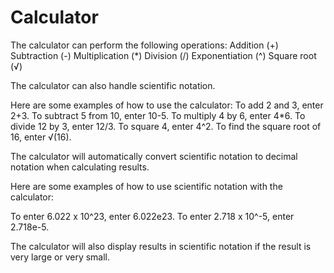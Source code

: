 # Calculator

The calculator can perform the following operations:
Addition (+)
Subtraction (-)
Multiplication (*)
Division (/)
Exponentiation (^)
Square root (√)

The calculator can also handle scientific notation.

Here are some examples of how to use the calculator:
To add 2 and 3, enter 2+3.
To subtract 5 from 10, enter 10-5.
To multiply 4 by 6, enter 4*6.
To divide 12 by 3, enter 12/3.
To square 4, enter 4^2.
To find the square root of 16, enter √(16).

The calculator will automatically convert scientific notation to decimal notation when calculating results.

Here are some examples of how to use scientific notation with the calculator:

To enter 6.022 x 10^23, enter 6.022e23.
To enter 2.718 x 10^-5, enter 2.718e-5.

The calculator will also display results in scientific notation if the result is very large or very small.
